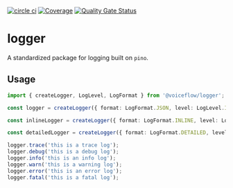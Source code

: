 [![circle ci](https://circleci.com/gh/voiceflow/logger.svg?style=shield&circle-token=8c4e4ce8d04d87f16e903bd7e1ccab194a118262)](https://circleci.com/gh/voiceflow/logger)
[![Coverage](https://sonarcloud.io/api/project_badges/measure?project=voiceflow_logger&metric=coverage)](https://sonarcloud.io/dashboard?id=voiceflow_logger)
[![Quality Gate Status](https://sonarcloud.io/api/project_badges/measure?project=voiceflow_logger&metric=alert_status)](https://sonarcloud.io/dashboard?id=voiceflow_logger)

# logger

A standardized package for logging built on `pino`.

## Usage

```ts
import { createLogger, LogLevel, LogFormat } from '@voiceflow/logger';

const logger = createLogger({ format: LogFormat.JSON, level: LogLevel.INFO });

const inlineLogger = createLogger({ format: LogFormat.INLINE, level: LogLevel.WARN });

const detailedLogger = createLogger({ format: LogFormat.DETAILED, level: LogLevel.TRACE });

logger.trace('this is a trace log');
logger.debug('this is a debug log');
logger.info('this is an info log');
logger.warn('this is a warning log');
logger.error('this is an error log');
logger.fatal('this is a fatal log');
```
